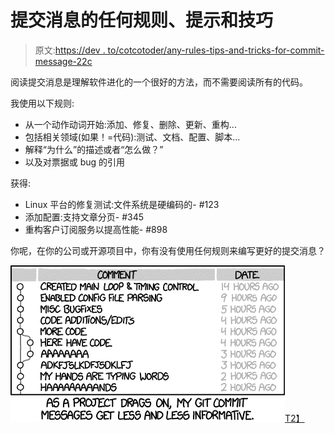 # 提交消息的任何规则、提示和技巧

> 原文:[https://dev . to/cotcotoder/any-rules-tips-and-tricks-for-commit-message-22c](https://dev.to/cotcotcoder/any-rules-tips-and-tricks-for-commit-message-22c)

阅读提交消息是理解软件进化的一个很好的方法，而不需要阅读所有的代码。

我使用以下规则:

*   从一个动作动词开始:添加、修复、删除、更新、重构...
*   包括相关领域(如果！=代码):测试、文档、配置、脚本...
*   解释“为什么”的描述或者“怎么做？”
*   以及对票据或 bug 的引用

获得:

*   Linux 平台的修复测试:文件系统是硬编码的- #123
*   添加配置:支持文章分页- #345
*   重构客户订阅服务以提高性能- #898

你呢，在你的公司或开源项目中，你有没有使用任何规则来编写更好的提交消息？

[![](img/fbf3619053bba7a2b2171d5b96cb8fc3.png)T2】](https://xkcd.com/1296/)